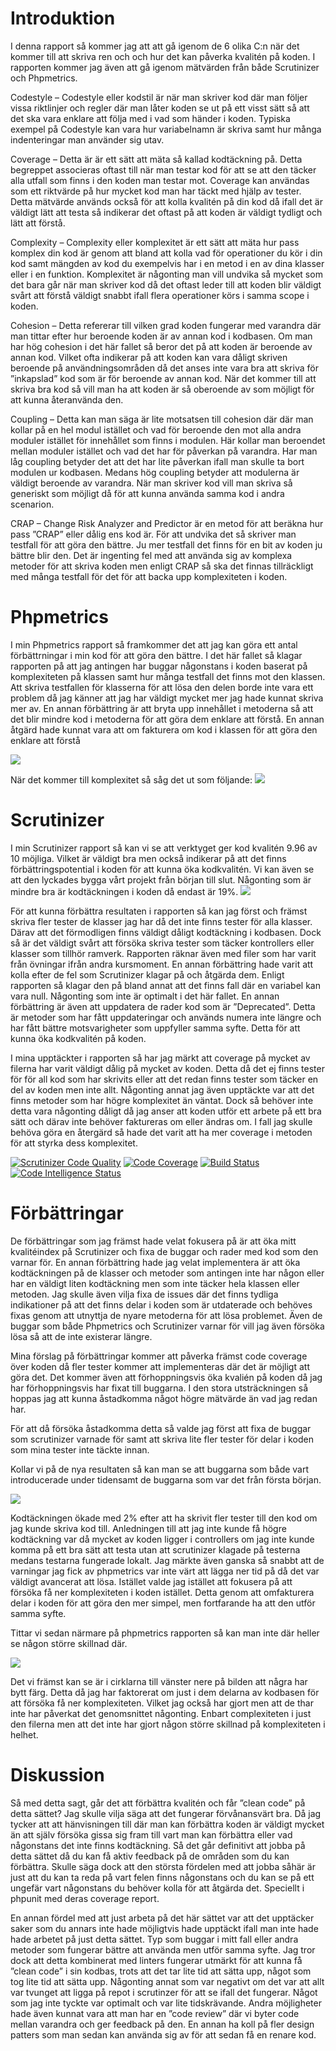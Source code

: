 Introduktion
=========================
I denna rapport så kommer jag att att gå igenom de 6 olika C:n när det kommer till att skriva ren och och hur det kan påverka kvalitén på koden. I rapporten kommer jag även att gå igenom mätvärden från både Scrutinizer och Phpmetrics.

Codestyle – Codestyle eller kodstil är när man skriver kod där man följer vissa riktlinjer och regler där man låter koden se ut på ett visst sätt så att det ska vara enklare att följa med i vad som händer i koden. Typiska exempel på Codestyle kan vara hur variabelnamn är skriva samt hur många indenteringar man använder sig utav.

Coverage – Detta är är ett sätt att mäta så kallad kodtäckning på. Detta begreppet associeras oftast till när man testar kod för att se att den täcker alla utfall som finns i den koden man testar mot. Coverage kan användas som ett riktvärde på hur mycket kod man har täckt med hjälp av tester. Detta mätvärde används också för att kolla kvalitén på din kod då ifall det är väldigt lätt att testa så indikerar det oftast på att koden är väldigt tydligt och lätt att förstå.

Complexity – Complexity eller komplexitet är ett sätt att mäta hur pass komplex din kod är genom att bland att kolla vad för operationer du kör i din kod samt mängden av kod du exempelvis har i en metod i en av dina klasser eller i en funktion. Komplexitet är någonting man vill undvika så mycket som det bara går när man skriver kod då det oftast leder till att koden blir väldigt svårt att förstå väldigt snabbt ifall flera operationer körs i samma scope i koden.

Cohesion – Detta refererar till vilken grad koden fungerar med varandra där man tittar efter hur beroende koden är av annan kod i kodbasen. Om man har hög cohesion i det här fallet så beror det på att koden är beroende av annan kod. Vilket ofta indikerar på att koden kan vara dåligt skriven beroende på användningsområden då det anses inte vara bra att skriva för ”inkapslad” kod som är för beroende av annan kod. När det kommer till att skriva bra kod så vill man ha att koden är så oberoende av som möjligt för att kunna återanvända den.

Coupling – Detta kan man säga är lite motsatsen till cohesion där där man kollar på en hel modul istället och vad för beroende den mot alla andra moduler istället för innehållet som finns i modulen. Här kollar man beroendet mellan moduler istället och vad det har för påverkan på varandra. Har man låg coupling betyder det att det har lite påverkan ifall man skulle ta bort modulen ur kodbasen. Medans hög coupling betyder att modulerna är väldigt beroende av varandra. När man skriver kod vill man skriva så generiskt som möjligt då för att kunna använda samma kod i andra scenarion.

CRAP – Change Risk Analyzer and Predictor är en metod för att beräkna hur pass ”CRAP” eller dålig ens kod är. För att undvika det så skriver man testfall för att göra den bättre. Ju mer testfall det finns för en bit av koden ju bättre blir den. Det är ingenting fel med att använda sig av komplexa metoder för att skriva koden men enligt CRAP så ska det finnas tillräckligt med många testfall för det för att backa upp komplexiteten i koden.

Phpmetrics
=============================
I min Phpmetrics rapport så framkommer det att jag kan göra ett antal förbättrningar i min kod för att göra den bättre. I det här fallet så klagar rapporten på att jag antingen har buggar någonstans i koden baserat på komplexiteten på klassen samt hur många testfall det finns mot den klassen. Att skriva testfallen för klasserna för att lösa den delen borde inte vara ett problem då jag känner att jag har väldigt mycket mer jag hade kunnat skriva mer av. En annan förbättring är att bryta upp innehållet i metoderna så att det blir mindre kod i metoderna för att göra dem enklare att förstå. En annan åtgärd hade kunnat vara att om fakturera om kod i klassen för att göra den enklare att förstå

<img src="../../img/phpmetrics-violation.png">

När det kommer till komplexitet så såg det ut som följande:
<img src="../../img/phpmetrics-before.png">

Scrutinizer
============================
I min Scrutinizer rapport så kan vi se att verktyget ger kod kvalitén 9.96 av 10 möjliga. Vilket är väldigt bra men också indikerar på att det finns förbättringspotential i koden för att kunna öka kodkvalitén. Vi kan även se att den lyckades bygga vårt projekt från början till slut. Någonting som är mindre bra är kodtäckningen i koden då endast är 19%.
<img src="../../img/scrutinizer-before.png">

För att kunna förbättra resultaten i rapporten så kan jag först och främst skriva fler tester de klasser jag har då det inte finns tester för alla klasser. Därav att det förmodligen finns väldigt dåligt kodtäckning i kodbasen. Dock så är det väldigt svårt att försöka skriva tester som täcker kontrollers eller klasser som tillhör ramverk. Rapporten räknar även med filer som har varit från övningar ifrån andra kursmoment. En annan förbättring hade varit att kolla efter de fel som Scrutinizer klagar på och åtgärda dem. Enligt rapporten så klagar den på bland annat att det finns fall där en variabel kan vara null. Någonting som inte är optimalt i det här fallet. En annan förbättring är även att uppdatera de rader kod som är ”Deprecated”. Detta är metoder som har fått uppdateringar och används numera inte längre och har fått bättre motsvarigheter som uppfyller samma syfte. Detta för att kunna öka kodkvalitén på koden.

I mina upptäckter i rapporten så har jag märkt att coverage på mycket av filerna har varit väldigt dålig på mycket av koden. Detta då det ej finns tester för för all kod som har skrivits eller att det redan finns tester som täcker en del av koden men inte allt. Någonting annat jag även upptäckte var att det finns metoder som har högre komplexitet än väntat. Dock så behöver inte detta vara någonting dåligt då jag anser att koden utför ett arbete på ett bra sätt och därav inte behöver faktureras om eller ändras om. I fall jag skulle behöva göra en återgärd så hade det varit att ha mer coverage i metoden för att styrka dess komplexitet.

[![Scrutinizer Code Quality](https://scrutinizer-ci.com/g/Iwinter78/mvc/badges/quality-score.png?b=main)](https://scrutinizer-ci.com/g/Iwinter78/mvc/?branch=main)
[![Code Coverage](https://scrutinizer-ci.com/g/Iwinter78/mvc/badges/coverage.png?b=main)](https://scrutinizer-ci.com/g/Iwinter78/mvc/?branch=main)
[![Build Status](https://scrutinizer-ci.com/g/Iwinter78/mvc/badges/build.png?b=main)](https://scrutinizer-ci.com/g/Iwinter78/mvc/build-status/main)
[![Code Intelligence Status](https://scrutinizer-ci.com/g/Iwinter78/mvc/badges/code-intelligence.svg?b=main)](https://scrutinizer-ci.com/code-intelligence)

Förbättringar
===========================
De förbättringar som jag främst hade velat fokusera på är att öka mitt kvalitéindex på Scrutinizer och fixa de buggar och rader med kod som den varnar för. En annan förbättring hade jag velat implementera är att öka kodtäckningen på de klasser och metoder som antingen inte har någon eller har en väldigt liten kodtäckning men som inte täcker hela klassen eller metoden. Jag skulle även vilja fixa de issues där det finns tydliga indikationer på att det finns delar i koden som är utdaterade och behöves fixas genom att utnyttja de nyare metoderna för att lösa problemet. Även de buggar som både Phpmetrics och Scrutinizer varnar för vill jag även försöka lösa så att de inte existerar längre.

Mina förslag på förbättringar kommer att påverka främst code coverage över koden då fler tester kommer att implementeras där det är möjligt att göra det. Det kommer även att förhoppningsvis öka kvalién på koden då jag har förhoppningsvis har fixat till buggarna. I den stora utsträckningen så hoppas jag att kunna åstadkomma något högre mätvärde än vad jag redan har.

För att då försöka åstadkomma detta så valde jag först att fixa de buggar som scrutinizer varnade för samt att skriva lite fler tester för delar i koden som mina tester inte täckte innan. 

Kollar vi på de nya resultaten så kan man se att buggarna som både vart introducerade under tidensamt de buggarna som var det från första början.

<img src="../../img/scrutinizer-after.png">

Kodtäckningen ökade med 2% efter att ha skrivit fler tester till den kod om jag kunde skriva kod till. Anledningen till att jag inte kunde få högre kodtäckning var då mycket av koden ligger i controllers om jag inte kunde komma på ett bra sätt att testa utan att scrutinizer klagade på testerna medans testarna fungerade lokalt. Jag märkte även ganska så snabbt att de varningar jag fick av phpmetrics var inte värt att lägga ner tid på då det var väldigt avancerat att lösa. Istället valde jag istället att fokusera på att försöka få ner komplexiteten i koden istället. Detta genom att omfakturera delar i koden för att göra den mer simpel, men fortfarande ha att den utför samma syfte. 

Tittar vi sedan närmare på phpmetrics rapporten så kan man inte där heller se någon större skillnad där.

<img src="../../img/phpmetrics-after.png">

Det vi främst kan se är i cirklarna till vänster nere på bilden att några har bytt färg. Detta då jag har faktorerat om just i dem delarna av kodbasen för att försöka få ner komplexiteten. Vilket jag också har gjort men att de thar inte har påverkat det genomsnittet någonting. Enbart complexiteten i just den filerna men att det inte har gjort någon större skillnad på komplexiteten i helhet.

Diskussion
==============================
Så med detta sagt, går det att förbättra kvalitén och får ”clean code” på detta sättet? Jag skulle vilja säga att det fungerar förvånansvärt bra. Då jag tycker att att hänvisningen till där man kan förbättra koden är väldigt mycket än att själv försöka gissa sig fram till vart man kan förbättra eller vad någonstans det inte finns kodtäckning. Så det går definitivt att jobba på detta sättet då du kan få aktiv feedback på de områden som du kan förbättra. Skulle säga dock att den största fördelen med att jobba såhär är just att du kan ta reda på vart felen finns någonstans och du kan se på ett ungefär vart någonstans du behöver kolla för att åtgärda det. Speciellt i phpunit med deras coverage report.

En annan fördel med att just arbeta på det här sättet var att det upptäcker saker som du annars inte hade möjligtvis hade upptäckt ifall man inte hade hade arbetet på just detta sättet. Typ som buggar i mitt fall eller andra metoder som fungerar bättre att använda men utför samma syfte. Jag tror dock att detta kombinerat med linters fungerar utmärkt för att kunna få ”clean code” i sin kodbas, trots att det tar lite tid att sätta upp, något som tog lite tid att sätta upp. Någonting annat som var negativt om det var att allt var tvunget att ligga på repot i scrutinzer för att se ifall det fungerar. Något som jag inte tyckte var optimalt och var lite tidskrävande. Andra möjligheter hade även kunnat vara att man har en ”code review” där vi byter code mellan varandra och ger feedback på den. En annan ha koll på fler design patters som man sedan kan använda sig av för att sedan få en renare kod.
